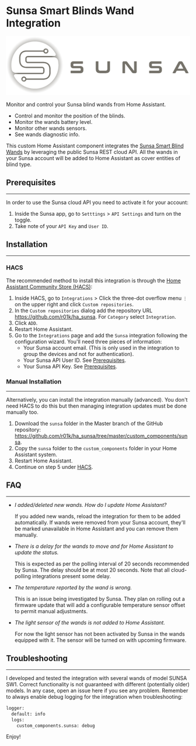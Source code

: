 # Sunsa Smart Blinds Wand Integration
![](https://github.com/r01k/ha_sunsa/blob/master/assets/branding/logo%402x.png)

Monitor and control your Sunsa blind wands from Home Assistant.

- Control and monitor the position of the blinds.
- Monitor the wands battery level.
- Monitor other wands sensors.
- See wands diagnostic info.

This custom Home Assistant component integrates the 
[Sunsa Smart Blind Wands](https://sunsawands.com/) by leveraging the public Sunsa REST 
cloud API. All the wands in your Sunsa account will be added to Home Assistant as cover 
entities of blind type.


## Prerequisites
---
In order to use the Sunsa cloud API you need to activate it for your account:
1. Inside the Sunsa app, go to `Setttings` > `API Settings`  and turn on the toggle.
2. Take note of your  `API Key` and `User ID`.


## Installation
---
### HACS
The recommended method to install this integration is through the
[Home Assistant Community Store (HACS)](https://hacs.xyz/):

1. Inside HACS, go to `Integrations` > Click the three-dot overflow menu `⋮` on the upper 
right and click `Custom repositories`.
2. In the `Custom repositories` dialog add the repository URL 
https://github.com/r01k/ha_sunsa. For `Category` select `Integration`.
3. Click `ADD`.
4. Restart Home Assistant.
5. Go to the `Integrations` page and add the `Sunsa` integration following the 
configuration wizard. You'll need three pieces of information:
	- Your Sunsa account email. (This is only used in the integration to group the devices
   and not for authentication).
	- Your Sunsa API User ID. See [Prerequisites](#prerequisites).
	- Your Sunsa API Key. See [Prerequisites](#prerequisites).

### Manual Installation
---
Alternatively, you can install the integration manually (advanced). You don't need HACS to
do this but then managing 
integration updates must be done manually too.
1. Download the `sunsa` folder in the Master branch of the GitHub repository: 
https://github.com/r01k/ha_sunsa/tree/master/custom_components/sunsa.
2. Copy the `sunsa` folder to the `custom_components` folder in your Home Assistant 
system.
3. Restart Home Assistant.
4. Continue on step 5 under [HACS](#hacs).

## FAQ
---
- *I added/deleted new wands. How do I update Home Assistant?*

  If you added new wands, reload the integration for them to be added automatically. 
  If wands were removed from your Sunsa account, they'll be marked unavailable in Home 
  Assistant and you can remove them manually.
- *There is a delay for the wands to move and for Home Assistant to update the status.*

  This is expected as per the polling interval of 20 seconds recommended by Sunsa. The 
  delay should be at most 20 seconds. Note that all cloud-polling integrations present 
  some delay.
- *The temperature reported by the wand is wrong.*

  This is an issue being investigated by Sunsa. They plan on rolling out a firmware 
  update that will add a configurable temperature sensor offset to permit manual 
  adjustments.
- *The light sensor of the wands is not added to Home Assistant.*

  For now the light sensor has not been activated by Sunsa in the wands equipped with it.
  The sensor will be turned on with upcoming firmware.

## Troubleshooting
---
I developed and tested the integration with several wands of model SUNSA SW1. Correct 
functionality is not guaranteed with different (potentially older) models. In any case, 
open an issue here if you see any problem. Remember to always enable debug logging for the
integration when troubleshooting:
```
logger:
  default: info
  logs:
    custom_components.sunsa: debug
```

Enjoy!
